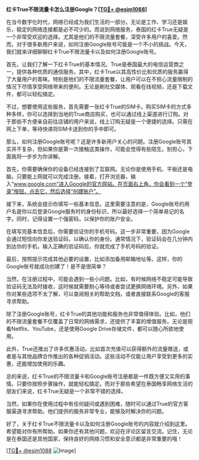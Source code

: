 **红卡True不限流量卡怎么注册Google？[[TG💪+ @esim1088](https://t.me/s/esim1088)]**

在当今数字化时代，网络已经成为我们生活的一部分。无论是工作、学习还是娱乐，稳定的网络连接都是必不可少的。而说到网络服务，泰国的红卡True无疑是一个非常受欢迎的选择。尤其是他们的不限流量套餐，深受许多用户的喜爱。然而，对于很多新用户来说，如何注册Google账号可能是一个不小的挑战。今天，我们就来详细聊聊红卡True不限流量卡以及如何注册Google账号。

首先，让我们了解一下红卡True的基本情况。True是泰国最大的电信运营商之一，提供各种优质的通信服务。其中，红卡True以其高性价比和优质的服务赢得了大量用户的青睐。特别是他们的不限流量套餐，让用户可以在不担心流量限制的情况下尽情享受网络带来的便利。无论是刷社交媒体、观看在线视频，还是下载文件，都可以轻松搞定。

不过，想要使用这些服务，首先需要一张红卡True的SIM卡。购买SIM卡的方式多种多样，你可以选择到当地的True商店购买，也可以通过线上渠道进行订购。对于那些不方便亲自前往店铺的用户来说，线上订购无疑是一个便捷的选择。只需在网上下单，等待快递将SIM卡送到你的手中即可。

那么，如何注册Google账号呢？这是许多新用户关心的问题。注册Google账号其实并不复杂，但如果你是第一次接触这类操作，可能会觉得有些陌生。别担心，下面我将一步步为你讲解。

首先，你需要确保你的设备已经连接到了互联网。无论你是使用手机、平板还是电脑，只要能上网就可以完成注册。接着，打开浏览器，输入“www.google.com”进入Google的官方网站。在页面右上角，你会看到一个“登录”按钮，点击它，然后选择“创建账户”。

接下来，系统会提示你填写一些基本信息。这里需要注意的是，Google账号的用户名是你以后登录Google服务时的身份标识，所以最好选择一个简单易记的名字。同时，记得设置一个强密码，以保护你的账户安全。

在填写完基本信息后，你需要验证你的手机号码。这一步非常重要，因为Google会通过短信向你发送验证码，以确认你的身份。通常情况下，验证码会在几分钟内到达你的手机，输入正确的验证码后，你就完成了手机号码的验证。

最后，按照提示完成其他必要的设置，比如添加备用邮箱地址等。这样，你的Google账号就成功创建了！是不是很简单？

当然，在注册过程中，可能会遇到一些小问题。比如，有时候网络不稳定可能导致验证码无法及时接收，这时候就需要耐心等待或者尝试更换网络环境。另外，如果你对某些选项不太了解，可以查阅相关的帮助文档，或者直接联系Google的客服寻求帮助。

除了注册Google账号，红卡True的其他功能和服务也非常值得体验。比如，他们的不限流量套餐不仅覆盖了日常的网络需求，还提供了丰富的增值服务。无论是观看Netflix、YouTube，还是使用Google Drive存储文件，都可以随心所欲地使用。

此外，True还推出了许多优惠活动，比如首次充值可以获得额外的流量赠送，或者是与其他品牌合作推出的各种促销活动。这些活动不仅能让用户享受到更多的实惠，还能增加使用的乐趣。

总的来说，红卡True的不限流量卡和Google账号注册都是一件既方便又实用的事情。只要你按照步骤操作，就能轻松搞定。而对于那些希望在泰国畅享网络生活的朋友们来说，红卡True无疑是一个非常不错的选择。

当然，如果你在使用过程中有任何疑问或遇到困难，随时可以通过True的官方客服渠道寻求帮助。他们提供的服务非常专业，能够及时解决你的问题。

好了，关于红卡True不限流量卡以及如何注册Google账号的内容就介绍到这里。希望能对你有所帮助。如果你还有其他问题，欢迎在评论区留言交流。记住，无论是在泰国还是其他国家，保持良好的网络习惯和安全意识都是非常重要的哦！

[[TG💪+ @esim1088](https://t.me/s/esim1088) ![Image](https://i.postimg.cc/4NQfJmqS/Snipaste-2025-05-13-00-14-12.png)]